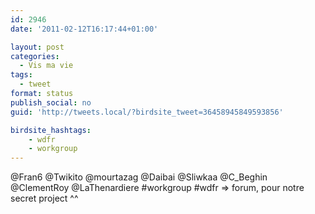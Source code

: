 ```yaml
---
id: 2946
date: '2011-02-12T16:17:44+01:00'

layout: post
categories:
  - Vis ma vie
tags:
  - tweet
format: status
publish_social: no
guid: 'http://tweets.local/?birdsite_tweet=36458945849593856'

birdsite_hashtags:
    - wdfr
    - workgroup
---
```


@Fran6 @Twikito @mourtazag @Daibai @Sliwkaa @C\_Beghin @ClementRoy @LaThenardiere #workgroup #wdfr =&gt; forum, pour notre secret project ^^